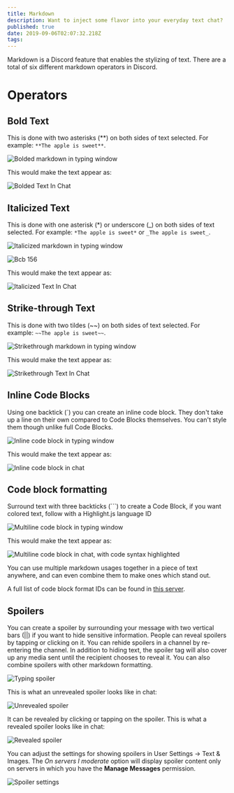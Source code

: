 ```yaml
---
title: Markdown
description: Want to inject some flavor into your everyday text chat?
published: true
date: 2019-09-06T02:07:32.218Z
tags: 
---
```


Markdown is a Discord feature that enables the stylizing of text. There are a total of six different markdown operators in Discord.

# Operators
## Bold Text
This is done with two asterisks (\*\*) on both sides of text selected. 
For example: `**The apple is sweet**`.

![Bolded markdown in typing window](https://raw.githubusercontent.com/DiscordiaWiki/wiki/master/uploads/markdown/a-5-f-8-d-0.png "Bolded markdown in typing window.")

This would make the text appear as: 

![Bolded Text In Chat](https://raw.githubusercontent.com/DiscordiaWiki/wiki/master/uploads/markdown/bolded-text-in-chat.png "Bolded text in chat.")

## Italicized Text
This is done with one asterisk (\*) or underscore (\_) on both sides of text selected. For example: `*The apple is sweet*` or `_The apple is sweet_`.

![Italicized markdown in typing window](https://raw.githubusercontent.com/DiscordiaWiki/wiki/master/uploads/markdown/6-e-34-bc.png "Italicized markdown in typing window.")

![Bcb 156](https://raw.githubusercontent.com/DiscordiaWiki/wiki/master/uploads/markdown/bcb-156.png "Italicized markdown in typing window.")

This would make the text appear as:

![Italicized Text In Chat](https://raw.githubusercontent.com/DiscordiaWiki/wiki/master/uploads/markdown/italicized-text-in-chat.png "Italicized text in chat.")

## Strike-through Text
This is done with two tildes (\~\~) on both sides of text selected. For example: `~~The apple is sweet~~`.

![Strikethrough markdown in typing window](https://raw.githubusercontent.com/DiscordiaWiki/wiki/master/uploads/markdown/56992-e.png "Strikethrough markdown in typing window.")

This would make the text appear as:

![Strikethrough Text In Chat](https://raw.githubusercontent.com/DiscordiaWiki/wiki/master/uploads/markdown/strikethrough-text-in-chat.png "Strikethrough text in chat.")

## Inline Code Blocks
Using one backtick (\`) you can create an inline code block. They don't take up a line on their own compared to Code Blocks themselves. You can't style them though unlike full Code Blocks.

![Inline code block in typing window](https://raw.githubusercontent.com/DiscordiaWiki/wiki/master/uploads/markdown/c-8-ca-1-f.png "Inline code block in typing window.")

This would make the text appear as:

![Inline code block in chat](https://raw.githubusercontent.com/DiscordiaWiki/wiki/master/uploads/markdown/c-144-da.png "Inline code block in chat.")

## Code block formatting
Surround text with three backticks (\`\`\`) to create a Code Block, if you want colored text, follow with a Highlight.js language ID

![Multiline code block in typing window](https://raw.githubusercontent.com/DiscordiaWiki/wiki/master/uploads/markdown/a-16-ed-5.png "Multiline code block in typing window.")

This would make the text appear as:

![Multiline code block in chat, with code syntax highlighted](https://raw.githubusercontent.com/DiscordiaWiki/wiki/master/uploads/markdown/c-73-dd-2.png "Multiline code block in chat, with code syntax highlighted.")

You can use multiple markdown usages together in a piece of text anywhere, and can even combine them to make ones which stand out.

A full list of code block format IDs can be found in [this server](https://discord.gg/VfVvwcX).

## Spoilers
You can create a spoiler by surrounding your message with two vertical bars (\|\|) if you want to hide sensitive information. People can reveal spoilers by tapping or clicking on it. You can rehide spoilers in a channel by re-entering the channel. In addition to hiding text, the spoiler tag will also cover up any media sent until the recipient chooses to reveal it.
You can also combine spoilers with other markdown formatting.

![Typing spoiler](https://raw.githubusercontent.com/DiscordiaWiki/wiki/master/uploads/markdown/typingspoiler.png "Typingspoiler")

This is what an unrevealed spoiler looks like in chat:

![Unrevealed spoiler](https://raw.githubusercontent.com/DiscordiaWiki/wiki/master/uploads/markdown/unrevealedspoiler.png "Unrevealedspoiler")

It can be revealed by clicking or tapping on the spoiler. This is what a revealed spoiler looks like in chat:

![Revealed spoiler](https://raw.githubusercontent.com/DiscordiaWiki/wiki/master/uploads/markdown/revealedspoiler.png "Revealedspoiler")

You can adjust the settings for showing spoilers in User Settings -> Text & Images. The *On servers I moderate* option will display spoiler content only on servers in which you have the **Manage Messages** permission.

![Spoiler settings](https://raw.githubusercontent.com/DiscordiaWiki/wiki/master/uploads/markdown/spoiler-settings.png "Spoiler settings")